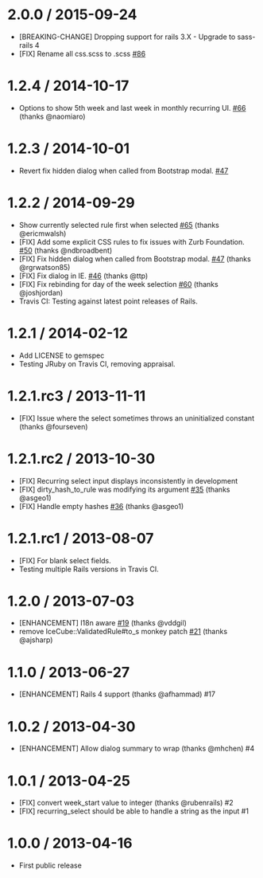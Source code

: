 # 2.0.0 / 2015-09-24

* [BREAKING-CHANGE] Dropping support for rails 3.X - Upgrade to sass-rails 4
* [FIX] Rename all css.scss to .scss [#86](https://github.com/GetJobber/recurring_select/pull/86)

# 1.2.4 / 2014-10-17

* Options to show 5th week and last week in monthly recurring UI. [#66](https://github.com/GetJobber/recurring_select/pull/66) (thanks @naomiaro)

# 1.2.3 / 2014-10-01

* Revert fix hidden dialog when called from Bootstrap modal. [#47](https://github.com/GetJobber/recurring_select/pull/47)

# 1.2.2 / 2014-09-29

* Show currently selected rule first when selected [#65](https://github.com/GetJobber/recurring_select/pull/65) (thanks @ericmwalsh)
* [FIX] Add some explicit CSS rules to fix issues with Zurb Foundation. [#50](https://github.com/GetJobber/recurring_select/pull/50) (thanks @ndbroadbent)
* [FIX] Fix hidden dialog when called from Bootstrap modal. [#47](https://github.com/GetJobber/recurring_select/pull/47) (thanks @rgrwatson85)
* [FIX] Fix dialog in IE. [#46](https://github.com/GetJobber/recurring_select/pull/46) (thanks @ttp)
* [FIX] Fix rebinding for day of the week selection [#60](https://github.com/GetJobber/recurring_select/pull/60) (thanks @joshjordan)
* Travis CI: Testing against latest point releases of Rails.

# 1.2.1 / 2014-02-12

* Add LICENSE to gemspec
* Testing JRuby on Travis CI, removing appraisal.

# 1.2.1.rc3 / 2013-11-11

* [FIX] Issue where the select sometimes throws an uninitialized
constant (thanks @fourseven)

# 1.2.1.rc2 / 2013-10-30

* [FIX] Recurring select input displays inconsistently in development
* [FIX] dirty_hash_to_rule was modifying its argument [#35](https://github.com/GetJobber/recurring_select/pull/35) (thanks @asgeo1)
* [FIX] Handle empty hashes [#36](https://github.com/GetJobber/recurring_select/pull/36) (thanks @asgeo1)

# 1.2.1.rc1 / 2013-08-07

* [FIX] For blank select fields.
* Testing multiple Rails versions in Travis CI.

# 1.2.0 / 2013-07-03

* [ENHANCEMENT] I18n aware [#19](https://github.com/GetJobber/recurring_select/pull/19) (thanks @vddgil)
* remove IceCube::ValidatedRule#to_s monkey patch [#21](https://github.com/GetJobber/recurring_select/pull/21) (thanks @ajsharp)

# 1.1.0 / 2013-06-27

* [ENHANCEMENT] Rails 4 support (thanks @afhammad) #17

# 1.0.2 / 2013-04-30

* [ENHANCEMENT] Allow dialog summary to wrap (thanks @mhchen) #4

# 1.0.1 / 2013-04-25

* [FIX] convert week_start value to integer (thanks @rubenrails) #2
* [FIX] recurring_select should be able to handle a string as the input #1

# 1.0.0 / 2013-04-16

* First public release

